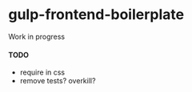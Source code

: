 # gulp-frontend-boilerplate
Work in progress



#### TODO
- require in css
- remove tests? overkill?